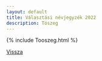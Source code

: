```yaml
---
layout: default
title: Választási névjegyzék 2022
description: Tószeg
---
```


{% include Tooszeg.html %}

[Vissza](./)